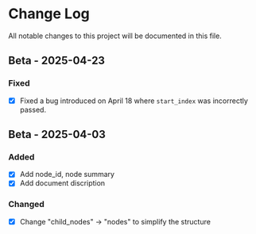 # Change Log
All notable changes to this project will be documented in this file.

## Beta - 2025-04-23

### Fixed
- [x] Fixed a bug introduced on April 18 where `start_index` was incorrectly passed.

## Beta - 2025-04-03

### Added
- [x] Add node_id, node summary
- [x] Add document discription

### Changed
- [x] Change "child_nodes" -> "nodes" to simplify the structure
